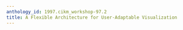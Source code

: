 ```yaml
---
anthology_id: 1997.cikm_workshop-97.2
title: A Flexible Architecture for User-Adaptable Visualization
---
```

